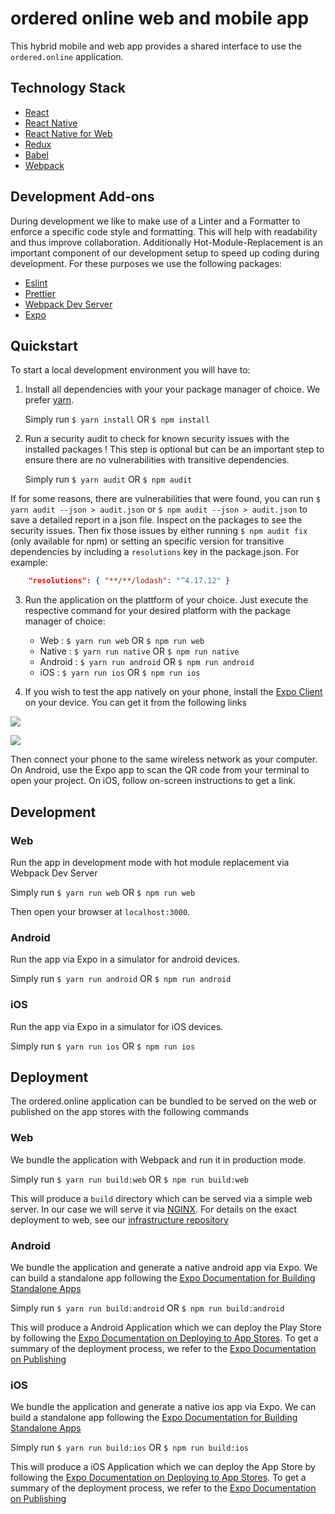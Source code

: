 # ordered online web and mobile app

This hybrid mobile and web app provides a shared interface to use the `ordered.online` application.

## Technology Stack

- [React](https://github.com/facebook/react)
- [React Native](https://github.com/facebook/react-native)
- [React Native for Web](https://github.com/necolas/react-native-web)
- [Redux](https://github.com/reduxjs/redux)
- [Babel](https://github.com/babel/babel)
- [Webpack](https://github.com/webpack/webpack)

## Development Add-ons

During development we like to make use of a Linter and a Formatter to enforce a specific code style and formatting. This will help with readability and thus improve collaboration. Additionally Hot-Module-Replacement is an important component of our development setup to speed up coding during development. For these purposes we use the following packages:

- [Eslint](https://github.com/eslint/eslint/)
- [Prettier](https://github.com/prettier/prettier)
- [Webpack Dev Server](https://github.com/webpack/webpack-dev-server)
- [Expo](https://github.com/expo/expo)

## Quickstart

To start a local development environment you will have to:

1. Install all dependencies with your your package manager of choice. We prefer [yarn](https://github.com/yarnpkg/yarn).

   Simply run `$ yarn install` OR `$ npm install`

2. Run a security audit to check for known security issues with the installed packages ! This step is optional but can be an important step to ensure there are no vulnerabilities with transitive dependencies.

   Simply run `$ yarn audit` OR `$ npm audit`

If for some reasons, there are vulnerabilities that were found, you can run `$ yarn audit --json > audit.json` or `$ npm audit --json > audit.json` to save a detailed report in a json file. Inspect on the packages to see the security issues. Then fix those issues by either running `$ npm audit fix` (only available for npm) or setting an specific version for transitive dependencies by including a `resolutions` key in the package.json. For example:

```json
    "resolutions": { "**/**/lodash": "^4.17.12" }
```

3. Run the application on the plattform of your choice. Just execute the respective command for your desired platform with the package manager of choice:

   - Web : `$ yarn run web` OR `$ npm run web`
   - Native : `$ yarn run native` OR `$ npm run native`
   - Android : `$ yarn run android` OR `$ npm run android`
   - iOS : `$ yarn run ios` OR `$ npm run ios`

4. If you wish to test the app natively on your phone, install the [Expo Client](https://expo.io/tools) on your device. You can get it from the following links

[<img src="https://developer.apple.com/app-store/marketing/guidelines/images/badge-example-preferred.png">](https://apps.apple.com/us/app/expo-client/id982107779)

[<img src="https://lh3.googleusercontent.com/qF9r3ZjtgG-qyHdmjecArtKiulz1gmwL_xl9R3_fzk6igSeoN0wYbJSKEX5d_fxJRwYZJpHbqcLB3i9atl-9dOfUl9an7U43TfZ9PtQ=s0">](https://play.google.com/store/apps/details?id=host.exp.exponent&hl=en)

Then connect your phone to the same wireless network as your computer. On Android, use the Expo app to scan the QR code from your terminal to open your project. On iOS, follow on-screen instructions to get a link.

## Development

### Web

Run the app in development mode with hot module replacement via Webpack Dev Server

Simply run `$ yarn run web` OR `$ npm run web`

Then open your browser at `localhost:3000`.

### Android

Run the app via Expo in a simulator for android devices.

Simply run `$ yarn run android` OR `$ npm run android`

### iOS

Run the app via Expo in a simulator for iOS devices.

Simply run `$ yarn run ios` OR `$ npm run ios`

## Deployment

The ordered.online application can be bundled to be served on the web or published on the app stores with the following commands

### Web

We bundle the application with Webpack and run it in production mode.

Simply run `$ yarn run build:web` OR `$ npm run build:web`

This will produce a `build` directory which can be served via a simple web server. In our case we will serve it via [NGINX](https://github.com/nginx/nginx). For details on the exact deployment to web, see our [infrastructure repository](https://github.com/ordered-online/infrastructure)

### Android

We bundle the application and generate a native android app via Expo.
We can build a standalone app following the [Expo Documentation for Building Standalone Apps](https://docs.expo.io/versions/latest/distribution/building-standalone-apps/)

Simply run `$ yarn run build:android` OR `$ npm run build:android`

This will produce a Android Application which we can deploy the Play Store by following the [Expo Documentation on Deploying to App Stores](https://docs.expo.io/versions/latest/distribution/app-stores/). To get a summary of the deployment process, we refer to the [Expo Documentation on Publishing](https://docs.expo.io/versions/latest/workflow/publishing/)

### iOS

We bundle the application and generate a native ios app via Expo.
We can build a standalone app following the [Expo Documentation for Building Standalone Apps](https://docs.expo.io/versions/latest/distribution/building-standalone-apps/)

Simply run `$ yarn run build:ios` OR `$ npm run build:ios`

This will produce a iOS Application which we can deploy the App Store by following the [Expo Documentation on Deploying to App Stores](https://docs.expo.io/versions/latest/distribution/app-stores/). To get a summary of the deployment process, we refer to the [Expo Documentation on Publishing](https://docs.expo.io/versions/latest/workflow/publishing/)
